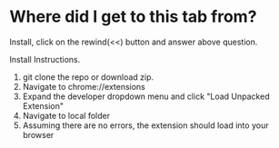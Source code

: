 
# Where did I get to this tab from?


Install, click on the rewind(<<) button and answer above question.


Install Instructions.

1. git clone the repo or download zip.
2. Navigate to chrome://extensions
3. Expand the developer dropdown menu and click "Load Unpacked Extension"
4. Navigate to local folder
5. Assuming there are no errors, the extension should load into your browser

<!-- ![Demo](https://github.com/thekindlyone/chrome-tab-domain-closer/raw/master/anim.gif) -->